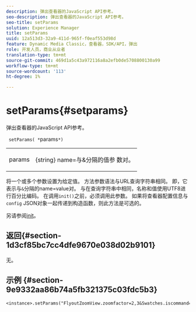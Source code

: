 ```yaml
---
description: 弹出查看器的JavaScript API参考。
seo-description: 弹出查看器的JavaScript API参考。
seo-title: setParams
solution: Experience Manager
title: setParams
uuid: 12a513d3-32a9-411d-965f-f0eaf553d98d
feature: Dynamic Media Classic，查看器，SDK/API，弹出
role: 开发人员，商业从业者
translation-type: tm+mt
source-git-commit: 469d1a5c43a972116a8a2efb0de5708800130a99
workflow-type: tm+mt
source-wordcount: '113'
ht-degree: 1%

---
```



# setParams{#setparams}

弹出查看器的JavaScript API参考。

` setParams( *`params`*)`

<table id="table_896DFF34A68A403DB93A6D597461A573"> 
 <tbody> 
  <tr> 
   <td colname="col1"> <p> <span class="codeph"> <span class="varname"> params</span> </span> </p> </td> 
   <td colname="col2"> <p> <span class="codeph"> {string}</span> name=与&amp;分隔的值参 <span class="codeph"> 数对</span>。 </p> </td> 
  </tr> 
 </tbody> 
</table>

将一个或多个参数设置为给定值。 方法参数语法与URL查询字符串相同。 即，它表示与`&`分隔的name=value对。 与在查询字符串中相同，名称和值使用UTF8进行百分比编码。 在调用`init()`之前，必须调用此参数。 如果将查看器配置信息与`config` JSON对象一起传递到构造函数，则此方法是可选的。

另请参阅[init](../../../c-html5-s7-aem-asset-viewers/c-html5-flyout-viewer-20-about/c-html5-flyout-viewer-20-javascriptapiref/r-html5-flyout-viewer-20-javascriptapiref-init.md#reference-8651640683fc4a538bfb660709d1a463)。

## 返回{#section-1d3cf85bc7cc4dfe9670e038d02b9101}

无。

## 示例 {#section-9e9332aa86b74a5fb321375c03fdc5b3}

```
<instance>.setParams("FlyoutZoomView.zoomfactor=2,3&Swatches.iscommand=op_sharpen%3d1")
```

